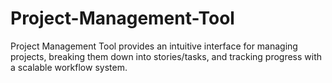 # Project-Management-Tool
Project Management Tool provides an intuitive interface for managing projects, breaking them down into stories/tasks, and tracking progress with a scalable workflow system.
